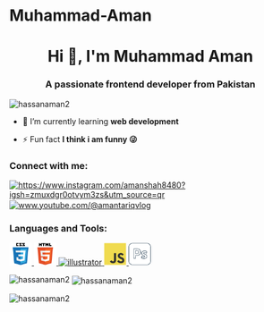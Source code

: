 # Muhammad-Aman
  <h1 align="center">Hi 👋, I'm Muhammad Aman</h1>
<h3 align="center">A passionate frontend developer from Pakistan</h3>



<p align="left"> <img src="https://komarev.com/ghpvc/?username=hassanaman2&label=Profile%20views&color=0e75b6&style=flat" alt="hassanaman2" /> </p>

- 🌱 I’m currently learning **web development**

- ⚡ Fun fact **I think i am funny 😜**

<h3 align="left">Connect with me:</h3>
<p align="left">
<a href="https://instagram.com/https://www.instagram.com/amanshah8480?igsh=zmuxdgr0otvym3zs&utm_source=qr" target="blank"><img align="center" src="https://raw.githubusercontent.com/rahuldkjain/github-profile-readme-generator/master/src/images/icons/Social/instagram.svg" alt="https://www.instagram.com/amanshah8480?igsh=zmuxdgr0otvym3zs&utm_source=qr" height="30" width="40" /></a>
<a href="https://www.youtube.com/c/www.youtube.com/@amantariqvlog" target="blank"><img align="center" src="https://raw.githubusercontent.com/rahuldkjain/github-profile-readme-generator/master/src/images/icons/Social/youtube.svg" alt="www.youtube.com/@amantariqvlog" height="30" width="40" /></a>
</p>

<h3 align="left">Languages and Tools:</h3>
<p align="left"> <a href="https://www.w3schools.com/css/" target="_blank" rel="noreferrer"> <img src="https://raw.githubusercontent.com/devicons/devicon/master/icons/css3/css3-original-wordmark.svg" alt="css3" width="40" height="40"/> </a> <a href="https://www.w3.org/html/" target="_blank" rel="noreferrer"> <img src="https://raw.githubusercontent.com/devicons/devicon/master/icons/html5/html5-original-wordmark.svg" alt="html5" width="40" height="40"/> </a> <a href="https://www.adobe.com/in/products/illustrator.html" target="_blank" rel="noreferrer"> <img src="https://www.vectorlogo.zone/logos/adobe_illustrator/adobe_illustrator-icon.svg" alt="illustrator" width="40" height="40"/> </a> <a href="https://developer.mozilla.org/en-US/docs/Web/JavaScript" target="_blank" rel="noreferrer"> <img src="https://raw.githubusercontent.com/devicons/devicon/master/icons/javascript/javascript-original.svg" alt="javascript" width="40" height="40"/> </a> <a href="https://www.photoshop.com/en" target="_blank" rel="noreferrer"> <img src="https://raw.githubusercontent.com/devicons/devicon/master/icons/photoshop/photoshop-line.svg" alt="photoshop" width="40" height="40"/> </a> </p>

<p><img align="left" src="https://github-readme-stats.vercel.app/api/top-langs?username=hassanaman2&show_icons=true&locale=en&layout=compact" alt="hassanaman2" /></p>

<p>&nbsp;<img align="center" src="https://github-readme-stats.vercel.app/api?username=hassanaman2&show_icons=true&locale=en" alt="hassanaman2" /></p>

<p><img align="center" src="https://github-readme-streak-stats.herokuapp.com/?user=hassanaman2&" alt="hassanaman2" /></p>
